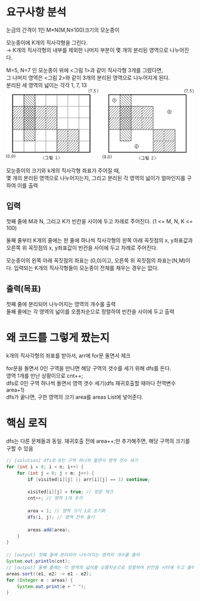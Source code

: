 # 요구사항 분석
눈금의 간격이 1인 M×N(M,N≤100)크기의 모눈종이

모눈종이에 K개의 직사각형을 그린다.\
→ K개의 직사각형의 내부를 제외한 나머지 부분이 몇 개의 분리된 영역으로 나누어진다.

M=5, N=7 인 모눈종이 위에 <그림 1>과 같이 직사각형 3개를 그렸다면,\
그 나머지 영역은 <그림 2>와 같이 3개의 분리된 영역으로 나누어지게 된다.\
분리된 세 영역의 넓이는 각각 1, 7, 13
![boj_2583_1.png](AttachedFile/boj_2583_1.png)

모눈종이의 크기와 k개의 직사각형 좌표가 주어질 때,\
몇 개의 분리된 영역으로 나누어지는지, 그리고 분리된 각 영역의 넓이가 얼마인지를 구하여 이를 출력
## 입력
첫째 줄에 M과 N, 그리고 K가 빈칸을 사이에 두고 차례로 주어진다. (1 <= M, N, K <= 100)

둘째 줄부터 K개의 줄에는 한 줄에 하나씩 직사각형의 왼쪽 아래 꼭짓점의 x, y좌표값과 오른쪽 위 꼭짓점의 x, y좌표값이 빈칸을 사이에 두고 차례로 주어진다.

모눈종이의 왼쪽 아래 꼭짓점의 좌표는 (0,0)이고, 오른쪽 위 꼭짓점의 좌표는(N,M)이다.
입력되는 K개의 직사각형들이 모눈종이 전체를 채우는 경우는 없다.

## 출력(목표)
첫째 줄에 분리되어 나누어지는 영역의 개수를 출력\
둘째 줄에는 각 영역의 넓이를 오름차순으로 정렬하여 빈칸을 사이에 두고 출력
# 왜 코드를 그렇게 짰는지
k개의 직사각형의 좌표를 받아서, arr에 for문 돌면서 체크

for문을 돌면서 0인 구역을 만나면 해당 구역의 갯수를 세기 위해 dfs를 돈다.\
영역 1개를 만난 상황이므로 cnt++;\
dfs로 0인 구역 하나씩 돌면서 영역 갯수 세기(dfs 재귀호출할 때마다 전역변수 area+1)\
dfs가 끝나면, 구한 영역의 크기 area를 areas List에 넣어준다.
# 핵심 로직
dfs는 다른 문제들과 동일. 재귀호출 전에 area++;만 추가해주면, 해당 구역의 크기를 구할 수 있음
```java
// [solution] dfs로 0인 구역 하나씩 돌면서 영역 갯수 세기
for (int i = 0; i < n; i++) {
    for (int j = 0; j < m; j++) {
        if (visited[i][j] || arr[i][j] == 1) continue;

        visited[i][j] = true; // 방문 체크
        cnt++; // 영역 1개 추가

        area = 1; // 영역 크기 1로 초기화
        dfs(i, j); // 영역 전부 돌기

        areas.add(area);
    }
}

// [output] 첫째 줄에 분리되어 나누어지는 영역의 개수를 출력
System.out.println(cnt);
// [output] 둘째 줄에는 각 영역의 넓이를 오름차순으로 정렬하여 빈칸을 사이에 두고 출력
areas.sort((e1, e2) -> e1 - e2);
for (Integer e : areas) {
    System.out.print(e + " ");
}
```